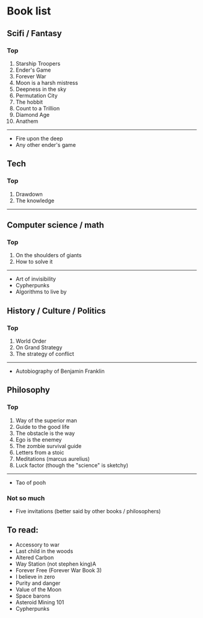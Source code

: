 # Book list

## Scifi / Fantasy

### Top

1. Starship Troopers
2. Ender's Game
3. Forever War
4. Moon is a harsh mistress
5. Deepness in the sky
6. Permutation City
7. The hobbit
8. Count to a Trillion
9. Diamond Age
10. Anathem

---

- Fire upon the deep
- Any other ender's game 

## Tech

### Top

1. Drawdown
2. The knowledge

---

## Computer science / math

### Top

1. On the shoulders of giants
2. How to solve it

---

- Art of invisibility
- Cypherpunks
- Algorithms to live by 

## History / Culture / Politics

### Top

1. World Order
2. On Grand Strategy
4. The strategy of conflict

---

- Autobiography of Benjamin Franklin

## Philosophy

### Top

1. Way of the superior man
2. Guide to the good life
3. The obstacle is the way
4. Ego is the enemey
5. The zombie survival guide
6. Letters from a stoic
7. Meditations (marcus aurelius)
8. Luck factor (though the "science" is sketchy)

---

- Tao of pooh

### Not so much

- Five invitations (better said by other books / philosophers)

## To read:

- Accessory to war
- Last child in the woods
- Altered Carbon
- Way Station (not stephen king)A
- Forever Free (Forever War Book 3)
- I believe in zero
- Purity and danger
- Value of the Moon
- Space barons
- Asteroid Mining 101
- Cypherpunks
